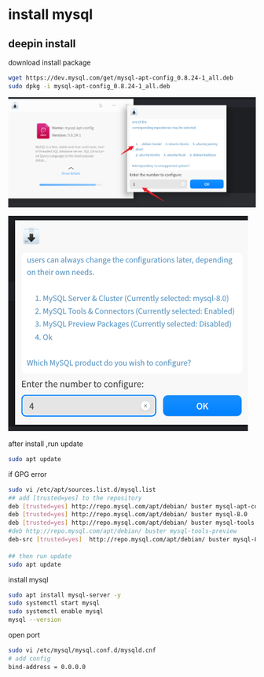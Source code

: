 # install mysql

## deepin install

download install package 
```sh
wget https://dev.mysql.com/get/mysql-apt-config_0.8.24-1_all.deb
sudo dpkg -i mysql-apt-config_0.8.24-1_all.deb
```

![images/img.png](images/img.png)

![images/img2.png](images/img2.png)

after install ,run update
```sh
sudo apt update
```
if GPG error

```sh
sudo vi /etc/apt/sources.list.d/mysql.list
## add [trusted=yes] to the repository
deb [trusted=yes] http://repo.mysql.com/apt/debian/ buster mysql-apt-config 
deb [trusted=yes] http://repo.mysql.com/apt/debian/ buster mysql-8.0 
deb [trusted=yes] http://repo.mysql.com/apt/debian/ buster mysql-tools 
#deb http://repo.mysql.com/apt/debian/ buster mysql-tools-preview 
deb-src [trusted=yes]  http://repo.mysql.com/apt/debian/ buster mysql-8.0

## then run update
sudo apt update
```

install mysql

```sh
sudo apt install mysql-server -y
sudo systemctl start mysql
sudo systemctl enable mysql
mysql --version
```

open port

```sh
sudo vi /etc/mysql/mysql.conf.d/mysqld.cnf
# add config
bind-address = 0.0.0.0
```
